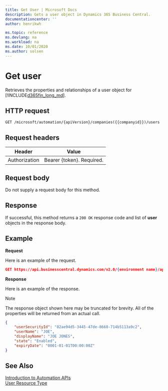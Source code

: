 ```yaml
---
title: Get User | Microsoft Docs
description: Gets a user object in Dynamics 365 Business Central.
documentationcenter: ''
author: henrikwh

ms.topic: reference
ms.devlang: na
ms.workload: na
ms.date: 10/01/2020
ms.author: solsen
---
```


# Get user
Retrieves the properties and relationships of a user object for [!INCLUDE[d365fin_long_md](../developer/includes/d365fin_long_md.md)].

## HTTP request
```
GET /microsoft/automation/{apiVersion}/companies({{companyid}})/users
```

## Request headers
|Header|Value|
|------|-----|
|Authorization  |Bearer {token}. Required. |

## Request body
Do not supply a request body for this method.

## Response
If successful, this method returns a ```200 OK``` response code and list of  **user** objects in the response body.

## Example

**Request**

Here is an example of the request.
```json
GET https://api.businesscentral.dynamics.com/v2.0/{environment name}/api/microsoft/automation/v1.0/companies({id})/users
```

**Response**

Here is an example of the response.

> [!NOTE]  
>   The response object shown here may be truncated for brevity. All of the properties will be returned from an actual call.

```json
{
    "userSecurityId": "82ae94d5-3445-47de-8668-714b5113a9c2",
    "userName": "JOE",
    "displayName": "JOE JONES",
    "state": "Enabled",
    "expiryDate": "0001-01-01T00:00:00Z"
}
```

## See Also 
[Introduction to Automation APIs](itpro-introduction-to-automation-apis.md)  
[User Resource Type](dynamics-microsoft-automation-user.md)  